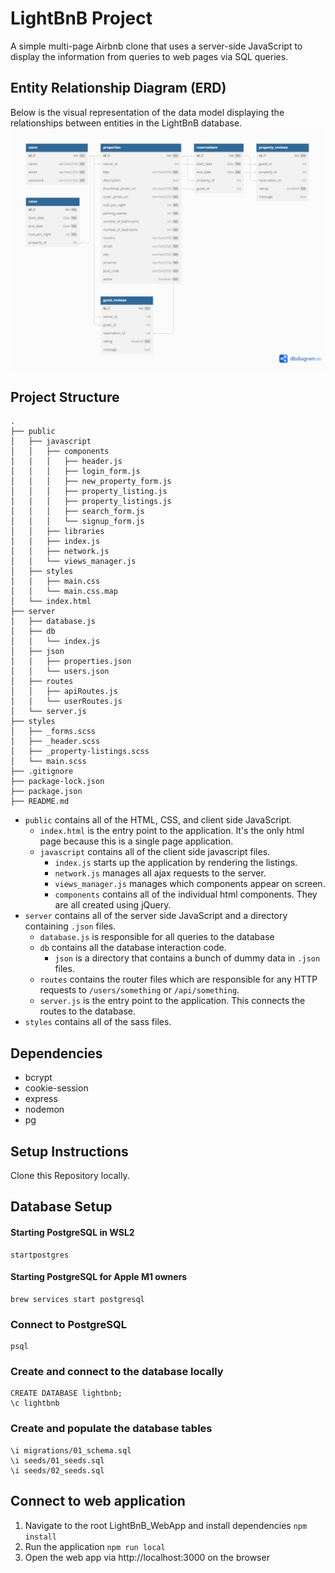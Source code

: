 # LightBnB Project

A simple multi-page Airbnb clone that uses a server-side JavaScript to display the information from queries to web pages via SQL queries.

## Entity Relationship Diagram (ERD)
Below is the visual representation of the data model displaying the relationships between entities in the LightBnB database. 
![Entity Relationship Diagram](docs/ERD-lightbnb.png)

## Project Structure
```
.
├── public
│   ├── javascript
│   │   ├── components 
│   │   │   ├── header.js
│   │   │   ├── login_form.js
│   │   │   ├── new_property_form.js
│   │   │   ├── property_listing.js
│   │   │   ├── property_listings.js
│   │   │   ├── search_form.js
│   │   │   └── signup_form.js
│   │   ├── libraries
│   │   ├── index.js
│   │   ├── network.js
│   │   └── views_manager.js
│   ├── styles
│   │   ├── main.css
│   │   └── main.css.map
│   └── index.html
├── server
│   ├── database.js
│   ├── db
│   │   └── index.js
│   ├── json
│   │   ├── properties.json
│   │   └── users.json
│   ├── routes
│   │   ├── apiRoutes.js
│   │   └── userRoutes.js
│   └── server.js
├── styles  
│   ├── _forms.scss
│   ├── _header.scss
│   ├── _property-listings.scss
│   └── main.scss
├── .gitignore
├── package-lock.json
├── package.json
├── README.md
```

  
* `public` contains all of the HTML, CSS, and client side JavaScript. 
  * `index.html` is the entry point to the application. It's the only html page because this is a single page application.
  * `javascript` contains all of the client side javascript files.
    * `index.js` starts up the application by rendering the listings.
    * `network.js` manages all ajax requests to the server.
    * `views_manager.js` manages which components appear on screen.
    * `components` contains all of the individual html components. They are all created using jQuery.
* `server` contains all of the server side JavaScript and a directory containing `.json` files.
  * `database.js` is responsible for all queries to the database
  * `db` contains all the database interaction code.
    * `json` is a directory that contains a bunch of dummy data in `.json` files.
  * `routes` contains the router files which are responsible for any HTTP requests to `/users/something` or `/api/something`. 
  * `server.js` is the entry point to the application. This connects the routes to the database.
* `styles` contains all of the sass files. 

## Dependencies

- bcrypt
- cookie-session
- express
- nodemon
- pg

## Setup Instructions

Clone this Repository locally.
## Database Setup
#### Starting PostgreSQL in WSL2

```
startpostgres
```
#### Starting PostgreSQL for Apple M1 owners
```
brew services start postgresql
```
### Connect to PostgreSQL
```
psql
```
### Create and connect to the database locally
```
CREATE DATABASE lightbnb;
\c lightbnb
```

### Create and populate the database tables
```
\i migrations/01_schema.sql
\i seeds/01_seeds.sql
\i seeds/02_seeds.sql
```

## Connect to web application

1. Navigate to the root LightBnB_WebApp and install dependencies
```npm install```
2. Run the application
```npm run local```
3. Open the web app via http://localhost:3000 on the browser

